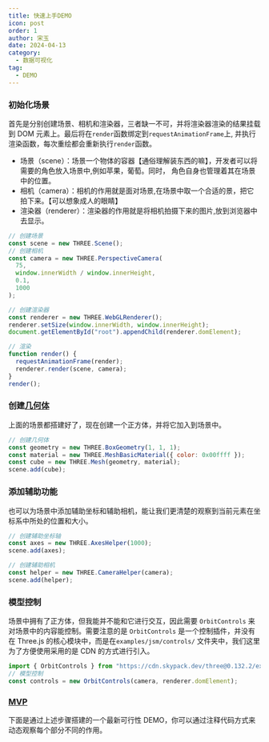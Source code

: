 ```yaml
---
title: 快速上手DEMO
icon: post
order: 1
author: 宋玉
date: 2024-04-13
category:
  - 数据可视化
tag:
  - DEMO
---
```

### 初始化场景

首先是分别创建场景、相机和渲染器，三者缺一不可，并将渲染器渲染的结果挂载到 DOM 元素上。最后将在`render`函数绑定到`requestAnimationFrame`上, 并执行渲染函数，每次重绘都会重新执行`render`函数。

- 场景（scene）：场景一个物体的容器【通俗理解装东西的嘛】，开发者可以将需要的角色放入场景中,例如苹果，葡萄。同时， 角色自身也管理着其在场景中的位置。
- 相机（camera）：相机的作用就是面对场景,在场景中取一个合适的景，把它拍下来。【可以想象成人的眼睛】
- 渲染器（renderer）：渲染器的作用就是将相机拍摄下来的图片,放到浏览器中去显示。

```javascript
// 创建场景
const scene = new THREE.Scene();
// 创建相机
const camera = new THREE.PerspectiveCamera(
  75,
  window.innerWidth / window.innerHeight,
  0.1,
  1000
);

// 创建渲染器
const renderer = new THREE.WebGLRenderer();
renderer.setSize(window.innerWidth, window.innerHeight);
document.getElementById("root").appendChild(renderer.domElement);

// 渲染
function render() {
  requestAnimationFrame(render);
  renderer.render(scene, camera);
}
render();
```

### 创建[几何体](https://threejs.org/docs/?q=ge#api/zh/geometries/BoxGeometry)

上面的场景都搭建好了，现在创建一个正方体，并将它加入到场景中。

```javascript
// 创建几何体
const geometry = new THREE.BoxGeometry(1, 1, 1);
const material = new THREE.MeshBasicMaterial({ color: 0x00ffff });
const cube = new THREE.Mesh(geometry, material);
scene.add(cube);
```

### 添加辅助功能

也可以为场景中添加辅助坐标和辅助相机，能让我们更清楚的观察到当前元素在坐标系中所处的位置和大小。

```javascript
// 创建辅助坐标轴
const axes = new THREE.AxesHelper(1000);
scene.add(axes);

// 创建辅助相机
const helper = new THREE.CameraHelper(camera);
scene.add(helper);
```

### 模型控制

场景中拥有了正方体，但我能并不能和它进行交互，因此需要 `OrbitControls` 来对场景中的内容能控制。需要注意的是 `OrbitControls` 是一个控制插件，并没有在 Three.js 的核心模块中，而是在`examples/jsm/controls/` 文件夹中，我们这里为了方便使用采用的是 CDN 的方式进行引入。

```javascript
import { OrbitControls } from "https://cdn.skypack.dev/three@0.132.2/examples/jsm/controls/OrbitControls.js";
// 模型控制
const controls = new OrbitControls(camera, renderer.domElement);
```

### [MVP](https://brain.songxingguo.com/demo/Three/MVP.html)

下面是通过上述步骤搭建的一个最新可行性 DEMO，你可以通过注释代码方式来动态观察每个部分不同的作用。

<MVP />

<script setup>
import MVP from "@components/Three/MVP.vue";
</script>

